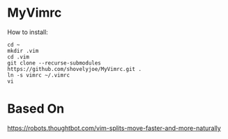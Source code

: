 # MyVimrc

How to install:

```
cd ~
mkdir .vim
cd .vim
git clone --recurse-submodules https://github.com/shovelyjoe/MyVimrc.git .
ln -s vimrc ~/.vimrc
vi

```


# Based On
https://robots.thoughtbot.com/vim-splits-move-faster-and-more-naturally

